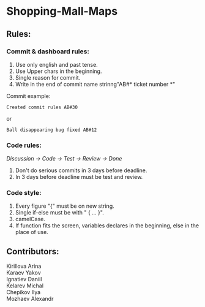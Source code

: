 # Shopping-Mall-Maps 
  
## Rules:
  ### Commit & dashboard rules:   
  1) Use only english and past tense.
  2) Use Upper chars in the beginning.
  3) Single reason for commit.
  4) Write in the end of commit name strinng"AB#* ticket number *"
  
  Commit example: 
  ```
  Created commit rules AB#30
  ```
  or   
  
  ```
  Ball disappearing bug fixed AB#12
  ```   

  ### Code rules: 
  *Discussion -> Code -> Test -> Review -> Done*   
  1) Don't do serious commits in 3 days before deadline.     
  2) In 3 days before deadline must be test and review.     

  ### Code style:    
  1) Every figure "{" must be on new string.     
  2) Single if-else must be with " { ... }".     
  3) camelCase.     
  4) If function fits the screen, variables declares in the beginning, else in the place of use.    

## Contributors:   
  Kirillova Arina   
  Karaev Yakov   
  Ignatiev Daniil   
  Kelarev Michal   
  Chepikov Ilya   
  Mozhaev Alexandr  

